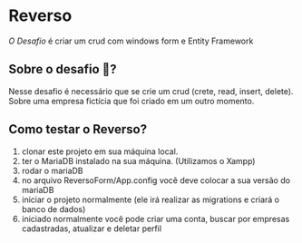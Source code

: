 # Reverso
*O Desafio* é criar um crud com windows form e Entity Framework

## Sobre o desafio 🚀?
Nesse desafio é necessário que se crie um crud (crete, read, insert, delete). Sobre uma empresa fictícia que foi criado em um outro momento.


## Como testar o Reverso?
1. clonar este projeto em sua máquina local.
2. ter o MariaDB instalado na sua máquina. (Utilizamos o Xampp)
3. rodar o mariaDB
4. no arquivo ReversoForm/App.config você deve colocar a sua versão do mariaDB
5. iniciar o projeto normalmente (ele irá realizar as migrations e criará o banco de dados)
6. iniciado normalmente você pode criar uma conta, buscar por empresas cadastradas, atualizar e deletar perfil